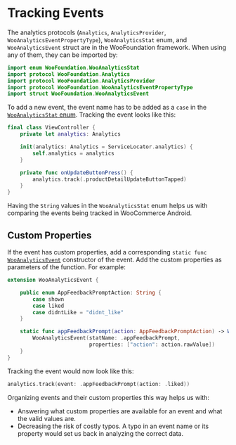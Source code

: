 # Tracking Events

The analytics protocols (`Analytics`, `AnalyticsProvider`, `WooAnalyticsEventPropertyType`), `WooAnalyticsStat` enum, and `WooAnalyticsEvent` struct are in the WooFoundation framework. When using any of them, they can be imported by:

```swift
import enum WooFoundation.WooAnalyticsStat
import protocol WooFoundation.Analytics
import protocol WooFoundation.AnalyticsProvider
import protocol WooFoundation.WooAnalyticsEventPropertyType
import struct WooFoundation.WooAnalyticsEvent
```

To add a new event, the event name has to be added as a `case` in the [`WooAnalyticsStat` enum](../WooCommerce/Classes/Analytics/WooAnalyticsStat.swift). Tracking the event looks like this:

```swift
final class ViewController {
    private let analytics: Analytics

    init(analytics: Analytics = ServiceLocator.analytics) {
        self.analytics = analytics
    }

    private func onUpdateButtonPress() {
        analytics.track(.productDetailUpdateButtonTapped)
    }
}
```

Having the `String` values in the `WooAnalyticsStat` enum helps us with comparing the events being tracked in WooCommerce Android.

## Custom Properties

If the event has custom properties, add a corresponding `static func` [`WooAnalyticsEvent`](../WooCommerce/Classes/Analytics/WooAnalyticsEvent.swift) constructor of the event. Add the custom properties as parameters of the function. For example:

```swift
extension WooAnalyticsEvent {

    public enum AppFeedbackPromptAction: String {
        case shown
        case liked
        case didntLike = "didnt_like"
    }

    static func appFeedbackPrompt(action: AppFeedbackPromptAction) -> WooAnalyticsEvent {
        WooAnalyticsEvent(statName: .appFeedbackPrompt,
                          properties: ["action": action.rawValue])
    }
}
```

Tracking the event would now look like this:

```swift
analytics.track(event: .appFeedbackPrompt(action: .liked))
```

Organizing events and their custom properties this way helps us with:

- Answering what custom properties are available for an event and what the valid values are.
- Decreasing the risk of costly typos. A typo in an event name or its property would set us back in analyzing the correct data.
